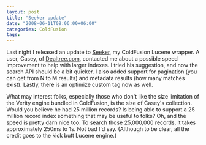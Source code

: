```yaml
---
layout: post
title: "Seeker update"
date: "2008-06-11T08:06:00+06:00"
categories: ColdFusion 
tags: 
---
```


Last night I released an update to <a href="http://seeker.riaforge.org">Seeker</a>, my ColdFusion Lucene wrapper. A user, Casey, of <a href="http://www.dealtree.com">Dealtree.com</a>, contacted me about a possible speed improvement to help with larger indexes. I tried his suggestion, and now the search API should be a bit quicker. I also added support for pagination (you can get from N to M results) and metadata results (how many matches exist). Lastly, there is an optimize custom tag now as well.

What may interest folks, especially those who don't like the size limitation of the Verity engine bundled in ColdFusion, is the size of Casey's collection. Would you believe he had 25 million records? Is being able to support a 25 million record index something that may be useful to folks? Oh, and the speed is pretty darn nice too. To search those 25,000,000 records, it takes approximately 250ms to 1s. Not bad I'd say. (Although to be clear, all the credit goes to the kick butt Lucene engine.)